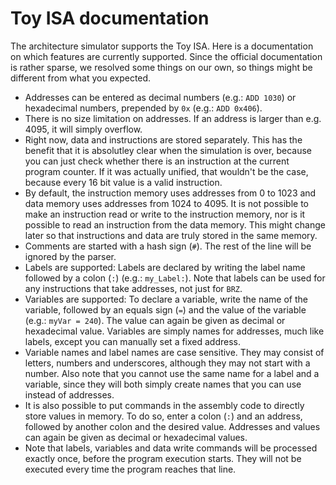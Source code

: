 # Toy ISA documentation
The architecture simulator supports the Toy ISA. Here is a documentation on which features are currently supported. Since the official documentation is rather sparse, we resolved some things on our own, so things might be different from what you expected.

- Addresses can be entered as decimal numbers (e.g.: `ADD 1030`) or hexadecimal numbers, prepended by `0x` (e.g.: `ADD 0x406`).
- There is no size limitation on addresses. If an address is larger than e.g. 4095, it will simply overflow.
- Right now, data and instructions are stored separately. This has the benefit that it is absolutley clear when the simulation is over, because you can just check whether there is an instruction at the current program counter. If it was actually unified, that wouldn't be the case, because every 16 bit value is a valid instruction.
- By default, the instruction memory uses addresses from 0 to 1023 and data memory uses addresses from 1024 to 4095. It is not possible to make an instruction read or write to the instruction memory, nor is it possible to read an instruction from the data memory. This might change later so that instructions and data are truly stored in the same memory.
- Comments are started with a hash sign (`#`). The rest of the line will be ignored by the parser.
- Labels are supported: Labels are declared by writing the label name followed by a colon (`:`) (e.g.: `my_Label:`). Note that labels can be used for any instructions that take addresses, not just for `BRZ`.
- Variables are supported: To declare a variable, write the name of the variable, followed by an equals sign (`=`) and the value of the variable (e.g.: `myVar = 240`). The value can again be given as decimal or hexadecimal value. Variables are simply names for addresses, much like labels, except you can manually set a fixed address.
- Variable names and label names are case sensitive. They may consist of letters, numbers and underscores, although they may not start with a number. Also note that you cannot use the same name for a label and a variable, since they will both simply create names that you can use instead of addresses.
- It is also possible to put commands in the assembly code to directly store values in memory. To do so, enter a colon (`:`) and an address, followed by another colon and the desired value. Addresses and values can again be given as decimal or hexadecimal values.
- Note that labels, variables and data write commands will be processed exactly once, before the program execution starts. They will not be executed every time the program reaches that line.

